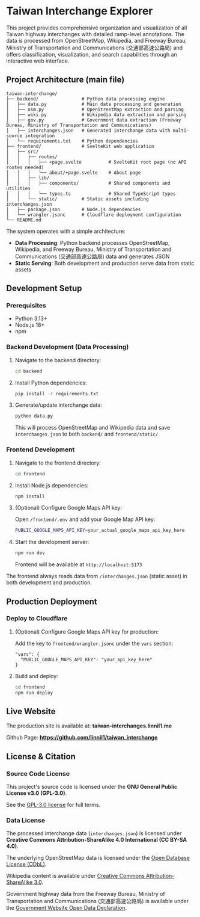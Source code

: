 # Taiwan Interchange Explorer

This project provides comprehensive organization and visualization of all Taiwan highway interchanges with detailed ramp-level annotations. The data is processed from OpenStreetMap, Wikipedia, and Freeway Bureau, Ministry of Transportation and Communications (交通部高速公路局) and offers classification, visualization, and search capabilities through an interactive web interface.

## Project Architecture (main file)

```
taiwan-interchange/
├── backend/                # Python data processing engine
│   ├── data.py             # Main data processing and generation
│   ├── osm.py              # OpenStreetMap extraction and parsing
│   ├── wiki.py             # Wikipedia data extraction and parsing
│   ├── gov.py              # Government data extraction (Freeway Bureau, Ministry of Transportation and Communications)
│   ├── interchanges.json   # Generated interchange data with multi-source integration
│   └── requirements.txt    # Python dependencies
├── frontend/               # SvelteKit web application
│   ├── src/
│   │   ├── routes/
│   │   │   ├── +page.svelte          # SvelteKit root page (no API routes needed)
│   │   │   └── about/+page.svelte    # About page
│   │   ├── lib/
│   │   │   ├── components/           # Shared components and utilities
│   │   │   └── types.ts              # Shared TypeScript types
│   │   └── static/         # Static assets including interchanges.json
│   ├── package.json        # Node.js dependencies
│   └── wrangler.jsonc      # Cloudflare deployment configuration
└── README.md
```

The system operates with a simple architecture:
- **Data Processing**: Python backend processes OpenStreetMap, Wikipedia, and Freeway Bureau, Ministry of Transportation and Communications (交通部高速公路局) data and generates JSON
- **Static Serving**: Both development and production serve data from static assets

## Development Setup

### Prerequisites
- Python 3.13+ 
- Node.js 18+
- npm

### Backend Development (Data Processing)
1. Navigate to the backend directory:
   ```bash
   cd backend
   ```

2. Install Python dependencies:
   ```bash
   pip install -r requirements.txt
   ```

3. Generate/update interchange data:
   ```bash
   python data.py
   ```
   This will process OpenStreetMap and Wikipedia data and save `interchanges.json` to both `backend/` and `frontend/static/`

### Frontend Development  
1. Navigate to the frontend directory:
   ```bash
   cd frontend
   ```

2. Install Node.js dependencies:
   ```bash
   npm install
   ```

3. (Optional) Configure Google Maps API key:

   Open `/frontend/.env` and add your Google Map API key:
   ```bash
   PUBLIC_GOOGLE_MAPS_API_KEY=your_actual_google_maps_api_key_here
   ```

4. Start the development server:
   ```bash
   npm run dev
   ```
   Frontend will be available at `http://localhost:5173`

The frontend always reads data from `/interchanges.json` (static asset) in both development and production.

## Production Deployment

### Deploy to Cloudflare

1. (Optional) Configure Google Maps API key for production:

   Add the key to `frontend/wrangler.jsonc` under the `vars` section:
   ```jsonc
   "vars": {
     "PUBLIC_GOOGLE_MAPS_API_KEY": "your_api_key_here"
   }
   ```

2. Build and deploy:
   ```bash
   cd frontend
   npm run deploy
   ```

## Live Website

The production site is available at: **taiwan-interchanges.linnil1.me**

Github Page: **https://github.com/linnil1/taiwan_interchange**

## License & Citation

### Source Code License
This project's source code is licensed under the **GNU General Public License v3.0 (GPL-3.0)**. 

See the [GPL-3.0 license](https://www.gnu.org/licenses/gpl-3.0.html) for full terms.

### Data License
The processed interchange data (`interchanges.json`) is licensed under **Creative Commons Attribution-ShareAlike 4.0 International (CC BY-SA 4.0)**.

The underlying OpenStreetMap data is licensed under the [Open Database License (ODbL)](https://opendatacommons.org/licenses/odbl/).

Wikipedia content is available under [Creative Commons Attribution-ShareAlike 3.0](https://creativecommons.org/licenses/by-sa/3.0/).

Government highway data from the Freeway Bureau, Ministry of Transportation and Communications (交通部高速公路局) is available under the [Government Website Open Data Declaration](https://www.freeway.gov.tw/Publish.aspx?cnid=1660).